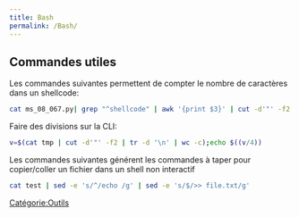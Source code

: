 ```yaml
---
title: Bash
permalink: /Bash/
---
```


Commandes utiles
----------------

Les commandes suivantes permettent de compter le nombre de caractères dans un shellcode:

``` bash
cat ms_08_067.py| grep "^shellcode" | awk '{print $3}' | cut -d'"' -f2 | sed ':a;N;$!ba;s/\n//g' | wc -c
```

Faire des divisions sur la CLI:

``` bash
v=$(cat tmp | cut -d'"' -f2 | tr -d '\n' | wc -c);echo $((v/4))
```

Les commandes suivantes générent les commandes à taper pour copier/coller un fichier dans un shell non interactif

``` bash
cat test | sed -e 's/^/echo /g' | sed -e 's/$/>> file.txt/g'
```

[Catégorie:Outils](/Catégorie:Outils "wikilink")